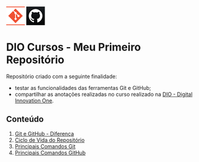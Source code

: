 ![Logo do Git](./Imagens/icoGit.png) ![Logo do GitHub](./Imagens/icoGitHub.png)
# DIO Cursos - Meu Primeiro Repositório  

Repositório criado com a seguinte finalidade:  
* testar as funcionalidades das ferramentas Git e GitHub;  
* compartilhar as anotações realizadas no curso realizado na [DIO - Digital Innovation One](https://digitalinnovation.one/).  

## Conteúdo  

1. [Git e GitHub - Diferença](./Textos/DiferencaGitGitHub.md)  
2. [Ciclo de Vida do Repositório](./Textos/Status.md)
3. [Principais Comandos Git](./Textos/PrincipaisComandosG.md)  
4. [Principais Comandos GitHub](./Textos/PrincipaisComandosGH.md)  

